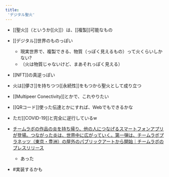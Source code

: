 ```yaml
---
title:
 'デジタル聖火'
---
```


- [[聖火]]（というか[[火]]）は、[[複製]]可能なもの
- [[デジタル]]世界のものっぽい
    - 現実世界で、複製できる、物質（っぽく見えるもの）って火くらいしかない?
    - （火は物質じゃないけど、まあそれっぽく見える）
- [[NFT]]の真逆っぽい

- 火は[[儚さ]]を持ちつつ[[永続性]]をもつから聖火として成り立つ

- [[Multipeer Conectivity]]とかで、これやりたい
- [[QRコード]]使った伝達とかにすれば、Webでもできるかな

- ただ[[COVID-19]]と完全に逆行しているw

- [チームラボの作品の炎を持ち帰り、他の人につなげるスマートフォンアプリが登場。つながった炎は、世界中に広がっていく。第一弾は、チームラボプラネッツ（東京・豊洲）の屋外のパブリックアートから開始｜チームラボのプレスリリース](https://prtimes.jp/main/html/rd/p/000000775.000007339.html)

    - あった

- #実装するかも
